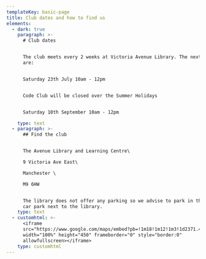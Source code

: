 ```yaml
---
templateKey: basic-page
title: Club dates and how to find us
elements:
  - dark: true
    paragraph: >-
      # Club dates


      The club meets every 2 weeks at Victoria Avenue Library. The next dates
      are:


      Saturday 23th July 10am - 12pm


      Code Club will be closed over the Summer Holidays


      Saturday 10th September 10am - 12pm

    type: text
  - paragraph: >-
      ## Find the club


      The Avenue Library and Learning Centre\

      9 Victoria Ave East\

      Manchester \

      M9 6HW


      The library does not offer any parking so we advise to park in the Tesco
      car park next to the library.
    type: text
  - customhtml: >-
      <iframe
      src="https://www.google.com/maps/embed?pb=!1m18!1m12!1m3!1d2371.4167836305364!2d-2.209104684476095!3d53.53247206845487!2m3!1f0!2f0!3f0!3m2!1i1024!2i768!4f13.1!3m3!1m2!1s0x4887999edb6f7fcb%3A0x1c9a560dcf330867!2sThe+Avenue+Library+and+Learning+Centre!5e0!3m2!1sen!2suk!4v1554335069503!5m2!1sen!2suk"
      width="100%" height="450" frameborder="0" style="border:0"
      allowfullscreen></iframe>
    type: customhtml
---
```


